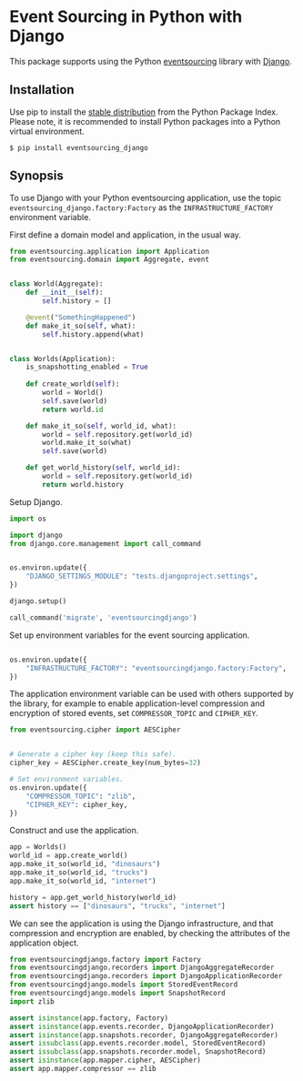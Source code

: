 # Event Sourcing in Python with Django

This package supports using the Python [eventsourcing](https://github.com/johnbywater/eventsourcing) library with [Django](https://www.djangoproject.com/).

## Installation

Use pip to install the [stable distribution](https://pypi.org/project/eventsourcing_django/)
from the Python Package Index. Please note, it is recommended to
install Python packages into a Python virtual environment.

    $ pip install eventsourcing_django


## Synopsis

To use Django with your Python eventsourcing application, use the topic `eventsourcing_django.factory:Factory` as the `INFRASTRUCTURE_FACTORY`
environment variable.

First define a domain model and application, in the usual way.



```python
from eventsourcing.application import Application
from eventsourcing.domain import Aggregate, event


class World(Aggregate):
    def __init__(self):
        self.history = []

    @event("SomethingHappened")
    def make_it_so(self, what):
        self.history.append(what)


class Worlds(Application):
    is_snapshotting_enabled = True
    
    def create_world(self):
        world = World()
        self.save(world)
        return world.id

    def make_it_so(self, world_id, what):
        world = self.repository.get(world_id)
        world.make_it_so(what)
        self.save(world)

    def get_world_history(self, world_id):
        world = self.repository.get(world_id)
        return world.history
```

Setup Django.

```python
import os

import django
from django.core.management import call_command


os.environ.update({
    "DJANGO_SETTINGS_MODULE": "tests.djangoproject.settings",
})

django.setup()

call_command('migrate', 'eventsourcingdjango')
```

Set up environment variables for the event sourcing application.

```python

os.environ.update({
    "INFRASTRUCTURE_FACTORY": "eventsourcingdjango.factory:Factory",
})

```

The application environment variable can be used with others supported
by the library, for example to enable application-level compression and
encryption of stored events, set `COMPRESSOR_TOPIC` and `CIPHER_KEY`.

```python
from eventsourcing.cipher import AESCipher


# Generate a cipher key (keep this safe).
cipher_key = AESCipher.create_key(num_bytes=32)

# Set environment variables.
os.environ.update({
    "COMPRESSOR_TOPIC": "zlib",
    "CIPHER_KEY": cipher_key,
})
```


Construct and use the application.

```python
app = Worlds()
world_id = app.create_world()
app.make_it_so(world_id, "dinosaurs")
app.make_it_so(world_id, "trucks")
app.make_it_so(world_id, "internet")

history = app.get_world_history(world_id)
assert history == ["dinosaurs", "trucks", "internet"]
```


We can see the application is using the Django infrastructure,
and that compression and encryption are enabled, by checking the
attributes of the application object.

```python
from eventsourcingdjango.factory import Factory
from eventsourcingdjango.recorders import DjangoAggregateRecorder
from eventsourcingdjango.recorders import DjangoApplicationRecorder
from eventsourcingdjango.models import StoredEventRecord
from eventsourcingdjango.models import SnapshotRecord
import zlib

assert isinstance(app.factory, Factory)
assert isinstance(app.events.recorder, DjangoApplicationRecorder)
assert isinstance(app.snapshots.recorder, DjangoAggregateRecorder)
assert issubclass(app.events.recorder.model, StoredEventRecord)
assert issubclass(app.snapshots.recorder.model, SnapshotRecord)
assert isinstance(app.mapper.cipher, AESCipher)
assert app.mapper.compressor == zlib
```
